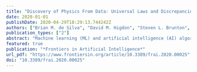 ```yaml
---
title: "Discovery of Physics From Data: Universal Laws and Discrepancies"
date: 2020-01-01
publishDate: 2020-04-29T18:29:13.744242Z
authors: ["Brian M. de Silva", "David M. Higdon", "Steven L. Brunton", "J. Nathan Kutz"]
publication_types: ["2"]
abstract: "Machine learning (ML) and artificial intelligence (AI) algorithms are now being used to automate the discovery of physics principles and governing equations from measurement data alone. However, positing a universal physical law from data is challenging without simultaneously proposing an accompanying discrepancy model to account for the inevitable mismatch between theory and measurements. By revisiting the classic problem of modeling falling objects of different size and mass, we highlight a number of nuanced issues that must be addressed by modern data-driven methods for automated physics discovery. Specifically, we show that measurement noise and complex secondary physical mechanisms, like unsteady fluid drag forces, can obscure the underlying law of gravitation, leading to an erroneous model. We use the sparse identification of nonlinear dynamics (SINDy) method to identify governing equations for real-world measurement data and simulated trajectories. Incorporating into SINDy the assumption that each falling object is governed by a similar physical law is shown to improve the robustness of the learned models, but discrepancies between the predictions and observations persist due to subtleties in drag dynamics. This work highlights the fact that the naive application of ML/AI will generally be insufficient to infer universal physical laws without further modification."
featured: true
publication: "*Frontiers in Artificial Intelligence*"
url_pdf: "https://www.frontiersin.org/article/10.3389/frai.2020.00025"
doi: "10.3389/frai.2020.00025"
---
```


